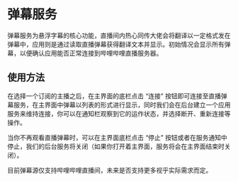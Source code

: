 # 弹幕服务

弹幕服务为悬浮字幕的核心功能，直播间内热心同传大佬会将翻译以一定格式发在弹幕中，应用则是通过读取直播弹幕获得翻译文本并显示。初始情况会显示所有弹幕，以便确认应用能否正常连接到哔哩哔哩直播服务器。

## 使用方法

在选择一个订阅的主播之后，在主界面的底栏点击 “连接” 按钮即可连接至直播弹幕服务，在主界面中弹幕以列表的形式进行显示，同时我们会在后台建立一个应用服务来维持连接，你可以在通知栏观察到它的运作状态，并选择断开、重新连接等操作。

当你不再观看直播弹幕时，可以在主界面底栏点击 “停止” 按钮或者在服务通知中停止，我们的后台服务将关闭（如果你打开着主界面，服务将会在主界面结束时关闭）。

目前弹幕源仅支持哔哩哔哩直播间，未来是否支持更多视乎实际需求而定。
